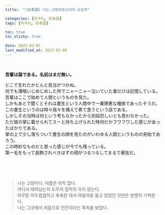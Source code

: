 ```yaml
---
title:  "[日本語] 나는-고양이로소이다 도입부"

categories: [외국어, 日本語]
tags: [외국어, 日本語]

toc: true
toc_sticky: true
 
date: 2023-03-07
last_modified_at: 2023-03-09
---
```


<br/>

<b>吾輩は猫である。名前はまだ無い。</b>  

どこで生れたかとんと見当がつかぬ。  
何でも薄暗いじめじめした所でニャーニャー泣いていた事だけは記憶している。  
吾輩はここで始めて人間というものを見た。  
しかもあとで聞くとそれは書生という人間中で一番獰悪な種族であったそうだ。  
この書生というのは時々我々を捕えて煮て食うという話である。  
しかしその当時は何という考もなかったから別段恐しいとも思わなかった。  
ただ彼の掌に載せられてスーと持ち上げられた時何だかフワフワした感じがあったばかりである。  
掌の上で少し落ちついて書生の顔を見たのがいわゆる人間というものの見始であろう。  
この時妙なものだと思った感じが今でも残っている。  
第一毛をもって装飾されべきはずの顔がつるつるしてまるで薬缶だ。  

<br/>
<br/>
<br/>

> 나는 고양이다. 이름은 아직 없다.<br/>어디서 태어났는지 도무지 짐작이 가지 않는다.<br/>아무튼 어두컴컴하고 축축한 데서 야옹야옹 울고 있었던 것만은 분명히 기억한다.<br/>나는 그곳에서 처음으로 인간이라는 족속을 보았다.